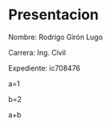# Presentacion

Nombre: Rodrigo Girón Lugo

Carrera: Ing. Civil

Expediente: ic708476

a=1

b=2 

a+b
